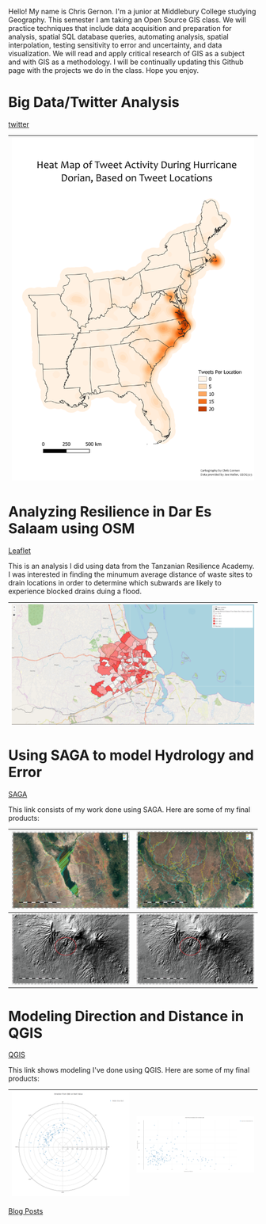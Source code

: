 Hello! My name is Chris Gernon. I'm a junior at Middlebury College studying Geography. This semester I am taking an Open Source GIS class. We will practice techniques that include data acquisition and preparation for analysis, spatial SQL database queries, automating analysis, spatial interpolation, testing sensitivity to error and uncertainty, and data visualization. We will read and apply critical research of GIS as a subject and with GIS as a methodology. I will be continually updating this Github page with the projects we do in the class. Hope you enjoy.



# Big Data/Twitter Analysis
[twitter](./Twitter/index.md/)

|![plots](./Twitter/heat_map.png)|
| ------------- |

# Analyzing Resilience in Dar Es Salaam using OSM
[Leaflet](./Dar_Es_Salaam/index.md)

This is an analysis I did using data from the Tanzanian Resilience Academy. I was interested in finding the minumum average distance of waste sites to drain locations in order to determine which subwards are likely to experience blocked drains duing a flood. 

|![plots](./Dar_Es_Salaam/leaflet.PNG)|
| ------------- |


# Using SAGA to model Hydrology and Error

[SAGA](./SAGA/Hydrology_model.md)

This link consists of my work done using SAGA. Here are some of my final products:

|![plots](./SAGA/compare2.PNG/)| ![plots](./SAGA/Compare1.PNG/)|
| ------------- | ------------- |
|![plots](./SAGA/SRTM_hillshade_less_accurate.PNG/)| ![plots](./SAGA/SRTM_hillshade_less_accurate_indicator.PNG/)|



# Modeling Direction and Distance in QGIS

[QGIS](./QGIS/qgisModel.md)

This link shows modeling I've done using QGIS. Here are some of my final products:

|![plots](./QGIS/polar_plot.PNG/)| ![plots](./QGIS/scatter_plot.PNG/)|
| ------------- | ------------- |




[Blog Posts](./blogpost2/blogposts.md)


